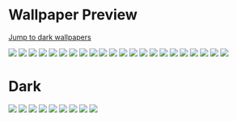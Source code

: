 # Wallpaper Preview
[Jump to dark wallpapers](#dark)


![](https://github.com/Styleads/wallpapers/blob/main/6b97ff3b-9d69-4d80-ac1e-f2835d7e1366.png)
![](https://github.com/Styleads/wallpapers/blob/main/b29d428995368315f3f5a21002b566ed.jpg)
![](https://github.com/Styleads/wallpapers/blob/main/bg_22.jpg)
![](https://github.com/Styleads/wallpapers/blob/main/bg_25.jpg)
![](https://github.com/Styleads/wallpapers/blob/main/eva01.png)
![](https://github.com/Styleads/wallpapers/blob/main/f7eedc6e-5002-4214-a925-908eab25b80c.jpg)
![](https://github.com/Styleads/wallpapers/blob/main/forest.jpeg)
![](https://github.com/Styleads/wallpapers/blob/main/gruvbox_abstract.png)
![](https://github.com/Styleads/wallpapers/blob/main/gruvbox_x19qdz.png)
![](https://github.com/Styleads/wallpapers/blob/main/ign_chineseIG.png)
![](https://github.com/Styleads/wallpapers/blob/main/ign_waifu.png)
![](https://github.com/Styleads/wallpapers/blob/main/image0.png)
![](https://github.com/Styleads/wallpapers/blob/main/last-of-us-minimalist-si3ha6lvbb7arl20.jpg)
![](https://github.com/Styleads/wallpapers/blob/main/mechanical-key_2K.png)
![](https://github.com/Styleads/wallpapers/blob/main/nord.jpg)
![](https://github.com/Styleads/wallpapers/blob/main/rocky.jpg)
![](https://github.com/Styleads/wallpapers/blob/main/tapeta.png)
![](https://github.com/Styleads/wallpapers/blob/main/unknown.png)
![](https://github.com/Styleads/wallpapers/blob/main/wall.jpg)
![](https://github.com/Styleads/wallpapers/blob/main/wallhaven-ox8pl5.jpg)
![](https://github.com/Styleads/wallpapers/blob/main/wallhaven-r7lo91_3840x2400.png)
![](https://github.com/Styleads/wallpapers/blob/main/wallpaper.png)

# Dark 

![](https://github.com/Styleads/wallpapers/blob/main/dark/black-and-white-aesthetic-anime-character-jpirei6nnzu1qp6m.jpg)
![](https://github.com/Styleads/wallpapers/blob/main/dark/black-and-white-aesthetic-doodle-characters-crev1jf5zhx2oapc.jpg)
![](https://github.com/Styleads/wallpapers/blob/main/dark/black-and-white-aesthetic-glowing-keyboard-45cx71l747whidc4.jpg)
![](https://github.com/Styleads/wallpapers/blob/main/dark/black-and-white-aesthetic-mountain-emblem-f1nlex7c0mc49d9n.jpg)
![](https://github.com/Styleads/wallpapers/blob/main/dark/black-and-white-aesthetic-mountain-pillars-tsl1dou3532ks76i.jpg)
![](https://github.com/Styleads/wallpapers/blob/main/dark/black-and-white-aesthetic-ripples-from-rain-l4bjrhl8d4u3ddd7.jpg)
![](https://github.com/Styleads/wallpapers/blob/main/dark/black-and-white-aesthetic-winding-road-9642s5hv2j4hdl4m.jpg)
![](https://github.com/Styleads/wallpapers/blob/main/dark/blogger-pinterest-hd-cmjrszr89673jn1v.jpg)
![](https://github.com/Styleads/wallpapers/blob/main/dark/wallhaven-lmlk52_1920x1080.png)

